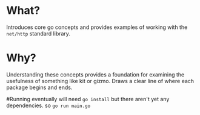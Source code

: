 # What?
Introduces core go concepts and provides examples of working with the `net/http` standard library.


# Why?
Understanding these concepts provides a foundation for examining the usefulness of something like
kit or gizmo. Draws a clear line of where each package begins and ends.

#Running
eventually will need
`go install`
but there aren't yet any dependencies.
so
`go run main.go`
